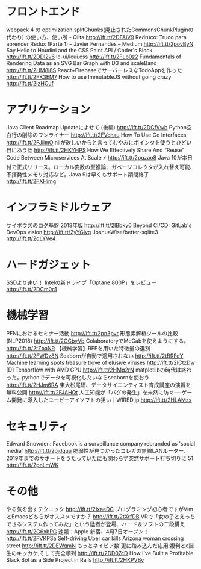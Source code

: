 # フロントエンド
webpack 4 の optimization.splitChunks(廃止されたCommonsChunkPluginの代わり) の使い方、使い所 - Qiita http://ift.tt/2DFAlV9
Redruco: Truco para aprender Redux (Parte 1) – Javier Fernandes – Medium http://ift.tt/2povByN
Say Hello to Houdini and the CSS Paint API / Coder's Block http://ift.tt/2DDI2v6
lc-ui/lcui.css http://ift.tt/2FLb0z2
Fundamentals of Rendering Data as an SVG Bar Graph with D3 and scaleBand http://ift.tt/2HM8i8S
React+FirebaseでサーバーレスなTodoAppを作った http://ift.tt/2FK3EM7
How to use ImmutableJS without going crazy http://ift.tt/2IzHOJf

# アプリケーション
Java Client Roadmap Updateによせて (後編) http://ift.tt/2DCfVwb
Python空白行の削除のワンライナー http://ift.tt/2FVcnau
How To Use Go Interfaces http://ift.tt/2FJiimO
nilが欲しいからと言ってむやみにポインタを使うとひどい目にあう話 http://ift.tt/2HKYHPS
How We Effectively Share And “Reuse” Code Between Microservices At Scale ⚡️ http://ift.tt/2pqzao8
Java 10が本日付で正式リリース。ローカル変数の型推論、ガベージコレクタが入れ替え可能、不揮発性メモリ対応など。Java 9は早くもサポート期間終了 http://ift.tt/2FXHimg

# インフラミドルウェア
サイボウズのログ基盤 2018年版 http://ift.tt/2IBbky0
Beyond CI/CD: GitLab's DevOps vision http://ift.tt/2yYGivq
JoshuaWise/better-sqlite3 http://ift.tt/2dLYVe4

# ハードガジェット
SSDより速い！ Intelの新ドライブ「Optane 800P」をレビュー http://ift.tt/2DCm0c1

# 機械学習
PFNにおけるセミナー活動 http://ift.tt/2pn3pvr
形態素解析ツールの比較 (NLP2018) http://ift.tt/2GCbyVb
ColaboratoryでMeCabを使えようにする。 http://ift.tt/2tZbaNR
【機械学習】RFEを用いた特徴量の選別 http://ift.tt/2FWDz8N
Seabornが自動で適用されない http://ift.tt/2tBRFdY
Machine learning spots treasure trove of elusive viruses http://ift.tt/2ICtzDw
[D] Tensorflow with AMD GPU http://ift.tt/2HMg2rN
matplotlibの時代は終わった。pythonでデータを可視化したいならseabornを使おう http://ift.tt/2HJm6RA
東大松尾研、データサイエンティスト育成講座の演習を無料公開 http://ift.tt/2FJAHQt
人工知能が「バグの発生」を未然に防ぐ──ゲーム開発に導入したユービーアイソフトの狙い｜WIRED.jp http://ift.tt/2HLAMzx

# セキュリティ
Edward Snowden: Facebook is a surveillance company rebranded as 'social media' http://ift.tt/2pjdquu
脆弱性が見つかったコレガの無線LANルーター、2019年までのサポートをうたっていたにも関わらず突然サポート打ち切りに 51 http://ift.tt/2pnLmWK

# その他
やる気を出すテクニック http://ift.tt/2IxaeDC
プログラミング初心者ですがVimとEmacsどちらがオススメですか？ http://ift.tt/2tXrfDB
VRで「女の子とえっちできるシステム作ってみた」という猛者が登場、ハード＆ソフトの二段構え http://ift.tt/2G6xbPG
速報：Apple 新宿、4月7日オープン！ http://ift.tt/2FVKPSa
Self-driving Uber car kills Arizona woman crossing street http://ift.tt/2DEWqmN
もっとネイピア数!更に踏み込んだ応用:複利とe誕生のキッカケ,そして完全順列 http://ift.tt/2DD07cD
How I've Built a Profitable Slack Bot as a Side Project in Rails http://ift.tt/2HKPVBv
